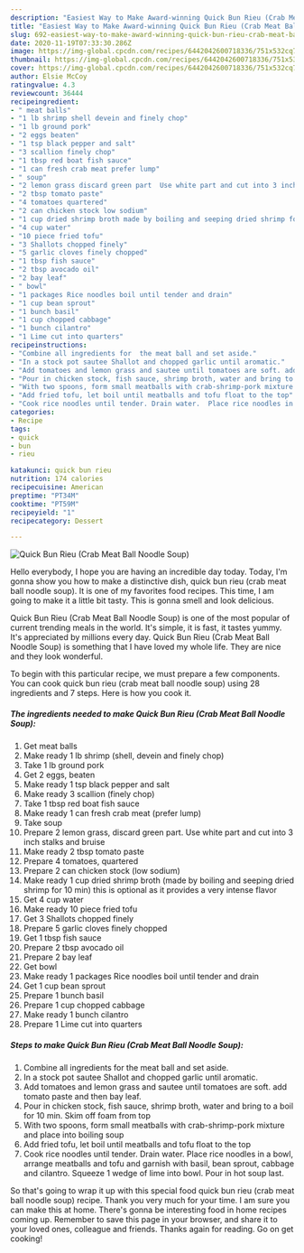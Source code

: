 ```yaml
---
description: "Easiest Way to Make Award-winning Quick Bun Rieu (Crab Meat Ball Noodle Soup)"
title: "Easiest Way to Make Award-winning Quick Bun Rieu (Crab Meat Ball Noodle Soup)"
slug: 692-easiest-way-to-make-award-winning-quick-bun-rieu-crab-meat-ball-noodle-soup
date: 2020-11-19T07:33:30.286Z
image: https://img-global.cpcdn.com/recipes/6442042600718336/751x532cq70/quick-bun-rieu-crab-meat-ball-noodle-soup-recipe-main-photo.jpg
thumbnail: https://img-global.cpcdn.com/recipes/6442042600718336/751x532cq70/quick-bun-rieu-crab-meat-ball-noodle-soup-recipe-main-photo.jpg
cover: https://img-global.cpcdn.com/recipes/6442042600718336/751x532cq70/quick-bun-rieu-crab-meat-ball-noodle-soup-recipe-main-photo.jpg
author: Elsie McCoy
ratingvalue: 4.3
reviewcount: 36444
recipeingredient:
- " meat balls"
- "1 lb shrimp shell devein and finely chop"
- "1 lb ground pork"
- "2 eggs beaten"
- "1 tsp black pepper and salt"
- "3 scallion finely chop"
- "1 tbsp red boat fish sauce"
- "1 can fresh crab meat prefer lump"
- " soup"
- "2 lemon grass discard green part  Use white part and cut into 3 inch stalks and bruise"
- "2 tbsp tomato paste"
- "4 tomatoes quartered"
- "2 can chicken stock low sodium"
- "1 cup dried shrimp broth made by boiling and seeping dried shrimp for 10 min this is optional as it provides a very intense flavor"
- "4 cup water"
- "10 piece fried tofu"
- "3 Shallots chopped finely"
- "5 garlic cloves finely chopped"
- "1 tbsp fish sauce"
- "2 tbsp avocado oil"
- "2 bay leaf"
- " bowl"
- "1 packages Rice noodles boil until tender and drain"
- "1 cup bean sprout"
- "1 bunch basil"
- "1 cup chopped cabbage"
- "1 bunch cilantro"
- "1 Lime cut into quarters"
recipeinstructions:
- "Combine all ingredients for  the meat ball and set aside."
- "In a stock pot sautee Shallot and chopped garlic until aromatic."
- "Add tomatoes and lemon grass and sautee until tomatoes are soft. add tomato paste and then bay leaf."
- "Pour in chicken stock, fish sauce, shrimp broth, water and bring to a boil for 10 min. Skim off foam from top"
- "With two spoons, form small meatballs with crab-shrimp-pork mixture and place into boiling soup"
- "Add fried tofu, let boil until meatballs and tofu float to the top"
- "Cook rice noodles until tender. Drain water.  Place rice noodles in a bowl, arrange meatballs and tofu and garnish with basil, bean sprout, cabbage and cilantro. Squeeze 1 wedge of lime into bowl.  Pour in hot soup last."
categories:
- Recipe
tags:
- quick
- bun
- rieu

katakunci: quick bun rieu 
nutrition: 174 calories
recipecuisine: American
preptime: "PT34M"
cooktime: "PT59M"
recipeyield: "1"
recipecategory: Dessert

---
```



![Quick Bun Rieu (Crab Meat Ball Noodle Soup)](https://img-global.cpcdn.com/recipes/6442042600718336/751x532cq70/quick-bun-rieu-crab-meat-ball-noodle-soup-recipe-main-photo.jpg)

Hello everybody, I hope you are having an incredible day today. Today, I'm gonna show you how to make a distinctive dish, quick bun rieu (crab meat ball noodle soup). It is one of my favorites food recipes. This time, I am going to make it a little bit tasty. This is gonna smell and look delicious.



Quick Bun Rieu (Crab Meat Ball Noodle Soup) is one of the most popular of current trending meals in the world. It's simple, it is fast, it tastes yummy. It's appreciated by millions every day. Quick Bun Rieu (Crab Meat Ball Noodle Soup) is something that I have loved my whole life. They are nice and they look wonderful.


To begin with this particular recipe, we must prepare a few components. You can cook quick bun rieu (crab meat ball noodle soup) using 28 ingredients and 7 steps. Here is how you cook it.

<!--inarticleads1-->

##### The ingredients needed to make Quick Bun Rieu (Crab Meat Ball Noodle Soup):

1. Get  meat balls
1. Make ready 1 lb shrimp (shell, devein and finely chop)
1. Take 1 lb ground pork
1. Get 2 eggs, beaten
1. Make ready 1 tsp black pepper and salt
1. Make ready 3 scallion (finely chop)
1. Take 1 tbsp red boat fish sauce
1. Make ready 1 can fresh crab meat (prefer lump)
1. Take  soup
1. Prepare 2 lemon grass, discard green part.  Use white part and cut into 3 inch stalks and bruise
1. Make ready 2 tbsp tomato paste
1. Prepare 4 tomatoes, quartered
1. Prepare 2 can chicken stock (low sodium)
1. Make ready 1 cup dried shrimp broth (made by boiling and seeping dried shrimp for 10 min) this is optional as it provides a very intense flavor
1. Get 4 cup water
1. Make ready 10 piece fried tofu
1. Get 3 Shallots chopped finely
1. Prepare 5 garlic cloves finely chopped
1. Get 1 tbsp fish sauce
1. Prepare 2 tbsp avocado oil
1. Prepare 2 bay leaf
1. Get  bowl
1. Make ready 1 packages Rice noodles boil until tender and drain
1. Get 1 cup bean sprout
1. Prepare 1 bunch basil
1. Prepare 1 cup chopped cabbage
1. Make ready 1 bunch cilantro
1. Prepare 1 Lime cut into quarters




<!--inarticleads2-->

##### Steps to make Quick Bun Rieu (Crab Meat Ball Noodle Soup):

1. Combine all ingredients for  the meat ball and set aside.
1. In a stock pot sautee Shallot and chopped garlic until aromatic.
1. Add tomatoes and lemon grass and sautee until tomatoes are soft. add tomato paste and then bay leaf.
1. Pour in chicken stock, fish sauce, shrimp broth, water and bring to a boil for 10 min. Skim off foam from top
1. With two spoons, form small meatballs with crab-shrimp-pork mixture and place into boiling soup
1. Add fried tofu, let boil until meatballs and tofu float to the top
1. Cook rice noodles until tender. Drain water.  Place rice noodles in a bowl, arrange meatballs and tofu and garnish with basil, bean sprout, cabbage and cilantro. Squeeze 1 wedge of lime into bowl.  Pour in hot soup last.




So that's going to wrap it up with this special food quick bun rieu (crab meat ball noodle soup) recipe. Thank you very much for your time. I am sure you can make this at home. There's gonna be interesting food in home recipes coming up. Remember to save this page in your browser, and share it to your loved ones, colleague and friends. Thanks again for reading. Go on get cooking!

